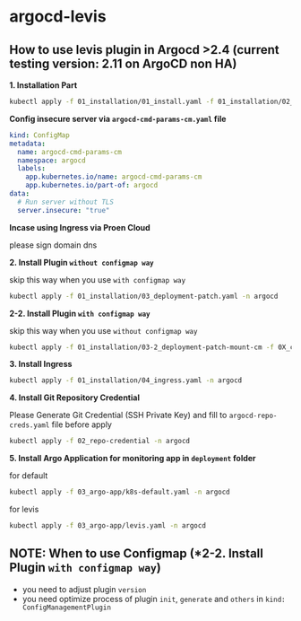 # argocd-levis

## How to use levis plugin in Argocd >2.4 (current testing version: 2.11 on ArgoCD non HA)

**1. Installation Part**
```bash
kubectl apply -f 01_installation/01_install.yaml -f 01_installation/02_argocd-cmd-params-cm.yaml -n argocd
```

**Config insecure server via `argocd-cmd-params-cm.yaml` file**
```yaml
kind: ConfigMap
metadata:
  name: argocd-cmd-params-cm
  namespace: argocd
  labels:
    app.kubernetes.io/name: argocd-cmd-params-cm
    app.kubernetes.io/part-of: argocd
data:
  # Run server without TLS
  server.insecure: "true"
```

**Incase using Ingress via Proen Cloud**

please sign domain dns 

**2. Install Plugin `without configmap way`**

skip this way when you use `with configmap way`

```bash
kubectl apply -f 01_installation/03_deployment-patch.yaml -n argocd
```

**2-2. Install Plugin `with configmap way`**

skip this way when you use `without configmap way`

```bash
kubectl apply -f 01_installation/03-2_deployment-patch-mount-cm -f 0X_custom_plugin -n argocd
```

**3. Install Ingress**
```bash
kubectl apply -f 01_installation/04_ingress.yaml -n argocd
```

**4. Install Git Repository Credential**

Please Generate Git Credential (SSH Private Key) and fill to `argocd-repo-creds.yaml` file before apply 

```bash
kubectl apply -f 02_repo-credential -n argocd
```

**5. Install Argo Application for monitoring app in `deployment` folder**

for default

```bash
kubectl apply -f 03_argo-app/k8s-default.yaml -n argocd
```

for levis

```bash
kubectl apply -f 03_argo-app/levis.yaml -n argocd
```

## NOTE: When to use Configmap (*2-2. Install Plugin `with configmap way`)
- you need to adjust plugin `version`
- you need optimize process of plugin `init`, `generate` and `others` in `kind: ConfigManagementPlugin`